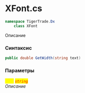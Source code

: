 
# XFont.cs
```csharp
namespace TigerTrade.Dx  
    class XFont
```

Описание

### Синтаксис
```csharp
public double GetWidth(string text)
```

### Параметры  
<mark style="color:yellow;">`text`</mark> <mark style="color:red;">*`string`*</mark>  
 *Описание*  
  

                    
                    
